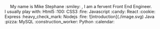   <center>My name is Mike Stephane :smiley: , I am a fervent Front End Engineer.</center>
I usually play with:
 Html5 :100:
 CSS3  :fire:
 Javascript :candy:
React :cookie:
Express :heavy_check_mark:
Nodejs :fire:
 ![introduction](./image.svg) 
 Java :pizza:
MySQL :construction_worker:
Python :calendar:
 








